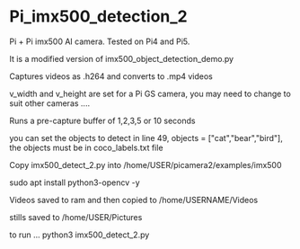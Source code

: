 # Pi_imx500_detection_2

Pi + Pi imx500 AI camera. Tested on Pi4 and Pi5.

It is a modified version of imx500_object_detection_demo.py

Captures videos as .h264 and converts to .mp4 videos

v_width and v_height are set for a Pi GS camera, you may need to change to suit other cameras ....

Runs a pre-capture buffer of 1,2,3,5 or 10 seconds

you can set the objects to detect in line 49, objects = ["cat","bear","bird"], the objects must be in coco_labels.txt file

Copy imx500_detect_2.py into /home/USER/picamera2/examples/imx500

sudo apt install python3-opencv -y

Videos saved to ram and then copied to /home/USERNAME/Videos

stills saved to /home/USER/Pictures

to run ... python3 imx500_detect_2.py
